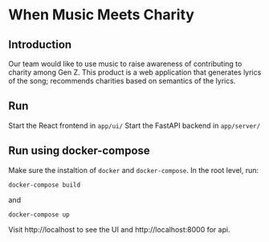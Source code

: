 # When Music Meets Charity
## Introduction
Our team would like to use music to raise awareness of contributing to charity among Gen Z. This product is a web application that generates lyrics of the song; recommends charities based on semantics of the lyrics. 

## Run
Start the React frontend in `app/ui/`
Start the FastAPI backend in `app/server/`

## Run using docker-compose
Make sure the instaltion of `docker` and `docker-compose`. In the root level, run:
```
docker-compose build
```
and 
```
docker-compose up
```
Visit http://localhost to see the UI and http://localhost:8000 for api. 